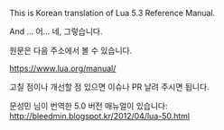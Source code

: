 This is Korean translation of Lua 5.3 Reference Manual.

And ... 어... 네, 그렇습니다.

원문은 다음 주소에서 볼 수 있습니다.

https://www.lua.org/manual/

고칠 점이나 개선할 점 있으면 이슈나 PR 날려 주시면 됩니다.

문성민 님이 번역한 5.0 버전 매뉴얼이 있습니다: http://bleedmin.blogspot.kr/2012/04/lua-50.html
